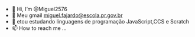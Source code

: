 - 👋 Hi, I’m @Miguel2576
- 👀 Meu gmail miguel.fajardo@escola.pr.gov.br
- 🌱 etou estudando linguagens de programação JavaScript,CCS e Scratch
- 📫 How to reach me ...

<!---
Miguel2576/Miguel2576 is a ✨ special ✨ repository because its `README.md` (this file) appears on your GitHub profile.
You can click the Preview link to take a look at your changes.
--->
